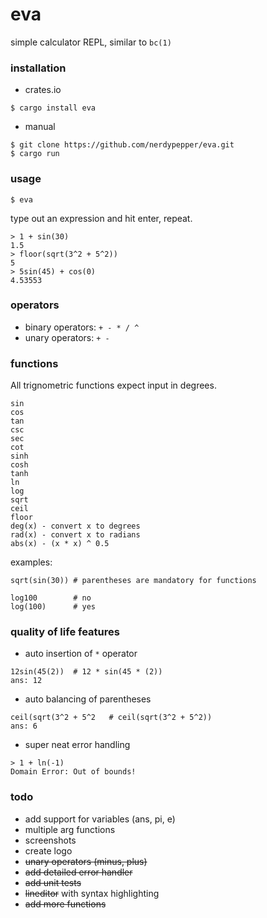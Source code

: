 # eva

simple calculator REPL, similar to `bc(1)`

### installation

- crates.io
```shell
$ cargo install eva
```

- manual
```shell
$ git clone https://github.com/nerdypepper/eva.git
$ cargo run
```

### usage

```shell
$ eva
```

type out an expression and hit enter, repeat.

```shell
> 1 + sin(30)
1.5
> floor(sqrt(3^2 + 5^2))
5
> 5sin(45) + cos(0)
4.53553
```

### operators

 - binary operators: `+ - * / ^`
 - unary operators: `+ -`

### functions

All trignometric functions expect input in degrees.

```
sin
cos 
tan 
csc  
sec 
cot 
sinh
cosh
tanh
ln 
log
sqrt
ceil
floor
deg(x) - convert x to degrees
rad(x) - convert x to radians
abs(x) - (x * x) ^ 0.5
```

examples:  
```
sqrt(sin(30)) # parentheses are mandatory for functions

log100        # no
log(100)      # yes
```

### quality of life features

 - auto insertion of `*` operator
```
12sin(45(2))  # 12 * sin(45 * (2))
ans: 12
```

 - auto balancing of parentheses
```
ceil(sqrt(3^2 + 5^2   # ceil(sqrt(3^2 + 5^2))
ans: 6
```

- super neat error handling
```
> 1 + ln(-1)
Domain Error: Out of bounds!
```

### todo

 - add support for variables (ans, pi, e)
 - multiple arg functions
 - screenshots
 - create logo
 - ~~unary operators (minus, plus)~~
 - ~~add detailed error handler~~
 - ~~add unit tests~~
 - ~~lineditor~~ with syntax highlighting
 - ~~add more functions~~
